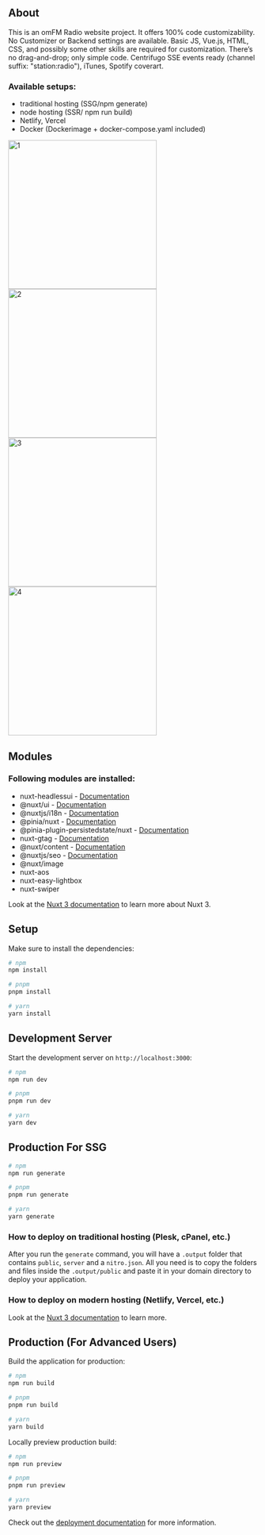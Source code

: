 ## About
This is an omFM Radio website project. It offers 100% code customizability. No Customizer or Backend settings are available. Basic JS, Vue.js, HTML, CSS, and possibly some other skills are required for customization. There’s no drag-and-drop; only simple code. Centrifugo SSE events ready (channel suffix: "station:radio"), iTunes, Spotify coverart. 

### Available setups:
- traditional hosting (SSG/npm generate)
- node hosting (SSR/ npm run build)
- Netlify, Vercel
- Docker (Dockerimage + docker-compose.yaml included)

<img src="https://omfm.ru/assets/img/git/1.png" alt="1" width="300"/>
<img src="https://omfm.ru/assets/img/git/2.png" alt="2" width="300"/>
<img src="https://omfm.ru/assets/img/git/3.png" alt="3" width="300"/>
<img src="https://omfm.ru/assets/img/git/4.png" alt="4" width="300"/>

## Modules

### Following modules are installed:

- nuxt-headlessui - [Documentation](https://github.com/P4sca1/nuxt-headlessui)
- @nuxt/ui - [Documentation](https://ui.nuxt.com/)
- @nuxtjs/i18n - [Documentation](https://v8.i18n.nuxtjs.org/)
- @pinia/nuxt - [Documentation](https://pinia.vuejs.org/ssr/nuxt.html)
- @pinia-plugin-persistedstate/nuxt - [Documentation](https://prazdevs.github.io/pinia-plugin-persistedstate/frameworks/nuxt-3.html)
- nuxt-gtag - [Documentation](hattps://github.com/johannschopplich/nuxt-gtag)
- @nuxt/content - [Documentation](https://content.nuxt.com/)
- @nuxtjs/seo - [Documentation](https://nuxtseo.com/nuxt-seo/getting-started/installation)
- @nuxt/image 
- nuxt-aos 
- nuxt-easy-lightbox
- nuxt-swiper 

Look at the [Nuxt 3 documentation](https://nuxt.com/docs/getting-started/introduction) to learn more about Nuxt 3.

## Setup

Make sure to install the dependencies:

```bash
# npm
npm install

# pnpm
pnpm install

# yarn
yarn install
```

## Development Server

Start the development server on `http://localhost:3000`:

```bash
# npm
npm run dev

# pnpm
pnpm run dev

# yarn
yarn dev
```

## Production For SSG

```bash
# npm
npm run generate

# pnpm
pnpm run generate

# yarn
yarn generate
```

### How to deploy on traditional hosting (Plesk, cPanel, etc.)

After you run the `generate` command, you will have a `.output` folder that contains `public`, `server` and a `nitro.json`. All you need is to copy the folders and files inside the `.output/public` and paste it in your domain directory to deploy your application.

### How to deploy on modern hosting (Netlify, Vercel, etc.)

Look at the [Nuxt 3 documentation](https://nuxt.com/docs/getting-started/deployment#supported-hosting-providers) to learn more.

## Production (For Advanced Users)

Build the application for production:

```bash
# npm
npm run build

# pnpm
pnpm run build

# yarn
yarn build
```

Locally preview production build:

```bash
# npm
npm run preview

# pnpm
pnpm run preview

# yarn
yarn preview
```

Check out the [deployment documentation](https://nuxt.com/docs/getting-started/deployment) for more information.
